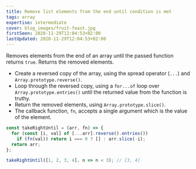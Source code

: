 ```yaml
---
title: Remove list elements from the end until condition is met
tags: array
expertise: intermediate
cover: blog_images/fruit-feast.jpg
firstSeen: 2020-11-29T12:04:53+02:00
lastUpdated: 2020-11-29T12:04:53+02:00
---
```


Removes elements from the end of an array until the passed function returns `true`.
Returns the removed elements.

- Create a reversed copy of the array, using the spread operator (`...`) and `Array.prototype.reverse()`.
- Loop through the reversed copy, using a `for...of` loop over `Array.prototype.entries()` until the returned value from the function is truthy.
- Return the removed elements, using `Array.prototype.slice()`.
- The callback function, `fn`, accepts a single argument which is the value of the element.

```js
const takeRightUntil = (arr, fn) => {
  for (const [i, val] of [...arr].reverse().entries())
    if (fn(val)) return i === 0 ? [] : arr.slice(-i);
  return arr;
};
```

```js
takeRightUntil([1, 2, 3, 4], n => n < 3); // [3, 4]
```
